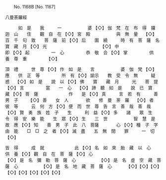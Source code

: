 ﻿　　No. 1168B [No. 1167]

八曼荼羅經


　　　如　是　　我　　　一　　　　　　婆
【◇】
伽　梵　在　布　得　攞　迦　山　　住　　觀　自　在
【◇】
宮　殿　　　　　　與　無　量　
【◇】
百　千　句　致　　菩　薩　前
【◇】
后　　圍　繞　　　時　有　菩　薩　名　寶　藏　月
【◇】
光　　　　　　　　　　　　
【◇】
中　　　　　　　　　　　　即
【◇】
起　　　　　一　心　　　　　恭　敬　合
【◇】
掌　　　　　供　養　尊　重　　　　　【◇】

頂　禮　　　世　尊
【◇】
作　如　是　　言　　　　　　婆　伽　梵
【◇】
應　　供　正　等　　　　　所　有
【◇】
諭示　　教　受　令　無　　　疑　　惑　
【◇】
如　是　　說　以
【◇】
佛　　寶　　藏　月　　　光　　菩　提　　
【◇】
言　　　　　當　　一　心　
【◇】
諦　聽　如　是　　說　已　寶　　　　藏
【◇】
菩　薩　　　　　　　作　　是
【◇】
真　　　言　若　有　　　善　男　子　　
【◇】
善　　女　人　　　　欲　　修　曼　荼　羅　
【◇】
者　　　　　　彼　等　　　云　何　方
【◇】
便　而　世　尊　告　言　善　哉　善　哉　　　
【◇】
賢　勇　族　姓　子　　生　　　利　益
【◇】
多　　諸　　眾　生　　令　得　安　樂　能　　生　眾
【◇】
生　　三　世　　　　　　智　慧　是　故　應
【◇】
知　　善　男　子　此　八　菩薩　　　　心
【◇】
種　子　字　　　由　能　　□　□　之　者
【◇】
滅　盡　　五　無　間　　罪　　　一　切【◇】

皆　得　　　成　就　　　　　　　此
【◇】
名　如　來　胎　藏　以　心　　　　　供　養
【◇】
觀　自　在　菩　薩
【◇】
心　　　　　　　　　　　　　
【◇】
是　名　彌　勒　菩　薩　心　　　　　
【◇】
是　名　虛　空　藏　菩　薩　心　　　　　
【◇】
是　名　地　藏　菩　薩　心　　　
【◇】【◇】【◇】【◇】【◇】【◇】【◇】【◇】
